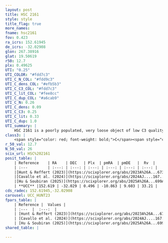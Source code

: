 ```yaml
---
layout: post
title: HSC 2161
style: style
title_flag: true
more_names: 
fname: hsc2161
fov: 0.423
ra_icrs: 152.61945
de_icrs: -32.02908
glon: 267.38916
glat: 19.50619
r50: 12.7
plx: 0.49625
UTI: "0.25"
UTI_COLOR: "#fdd7c3"
UTI_C_N_COL: "#fdd9c3"
UTI_C_dens_COL: "#efb5b3"
UTI_C_C3_COL: "#fdd7c3"
UTI_C_lit_COL: "#fee8cc"
UTI_C_dup_COL: "#a6cab9"
UTI_C_N: 0.26
UTI_C_dens: 0.09
UTI_C_C3: 0.25
UTI_C_lit: 0.33
UTI_C_dup: 1.0
UTI_summary: |
    HSC 2161 is a poorly populated, very loose object of low C3 quality. It was recently reported in the literature.
class3: |
    <span style="color: red; font-weight: bold;">C</span><span style="color: red; font-weight: bold;">C</span>
r_50_val: 12.7
N_50_val: 26
scix_url: HSC%202161
posit_table: |
    | Reference    | RA    | DEC   | Plx  | pmRA  | pmDE   |  Rv  |
    | :---         | :---: | :---: | :---: | :---: | :---: | :---: |
    |[Hunt & Reffert (2023)](https://scixplorer.org/abs/2023A%26A...673A.114H) | 152.598 | -32.004 | 0.486 | -10.842 | 9.589 | 31.757 |
    |[Cavallo et al. (2024)](https://scixplorer.org/abs/2024AJ....167...12C) | 152.645 | -32.22 | 0.488 | -- | -- | -- |
    |[Hu & Soubiran (2025)](https://scixplorer.org/abs/2025A%26A...699A.246H) | 152.645 | -32.22 | -- | -- | -- | -- |
    | **UCC** |152.619 | -32.029 | 0.496 | -10.863 | 9.603 | 33.21 | 
cds_radec: 152.61945,-32.02908
carousel: UCC_HUNT23
fpars_table: |
    | Reference |  Values |
    | :---  |  :---:  |
    | [Hunt & Reffert (2023)](https://scixplorer.org/abs/2023A%26A...673A.114H) | `AV50=0.339, diffAV50=1.306, MOD50=11.448, logAge50=9.413` |
    | [Cavallo et al. (2024)](https://scixplorer.org/abs/2024AJ....167...12C) | `AV50=0.24, dMod50=11.29, logAge50=9.52, [Fe/H]50=0.26` |
    | [Hu & Soubiran (2025)](https://scixplorer.org/abs/2025A%26A...699A.246H) | `MA22=-0.13, MA23f=-0.14, MZ23=0.0, MK24=-0.12, MF24=-0.02` |
shared_table: |
    
---
```

